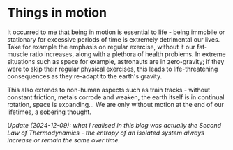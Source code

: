 # Things in motion

It occurred to me that being in motion is essential to life - being immobile or stationary for excessive periods of time is extremely detrimental our lives. Take for example the emphasis on regular exercise, without it our fat-muscle ratio increases, along with a plethora of health problems. In extreme situations such as space for example, astronauts are in zero-gravity; if they were to skip their regular physical exercises, this leads to life-threatening consequences as they re-adapt to the earth's gravity.

This also extends to non-human aspects such as train tracks - without constant friction, metals corrode and weaken, the earth itself is in continual rotation, space is expanding... We are only without motion at the end of our lifetimes, a sobering thought.

*Update (2024-12-09): what I realised in this blog was actually the Second Law of Thermodynamics - the entropy of an isolated system always increase or remain the same over time.*
